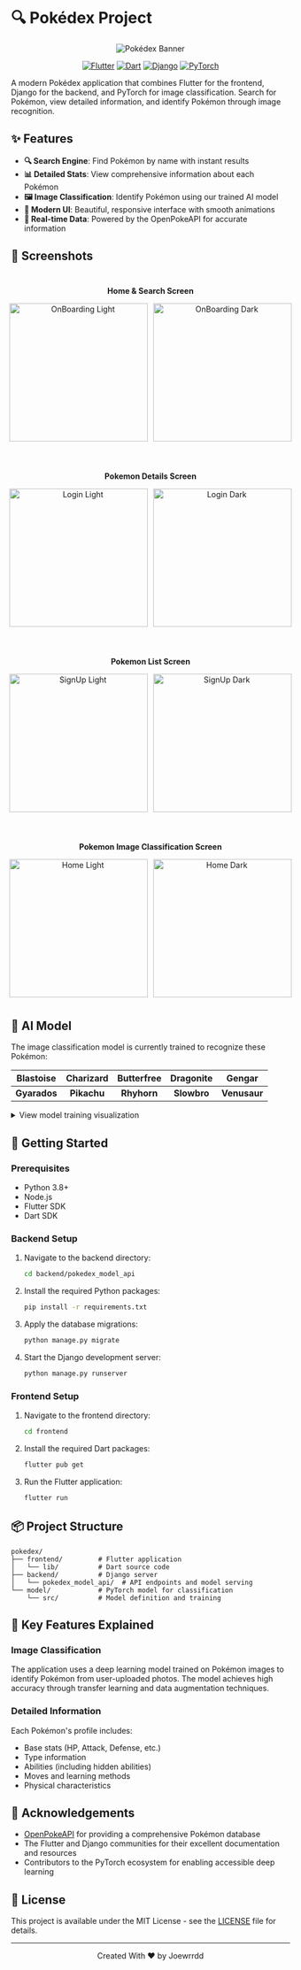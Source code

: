 # 🔍 Pokédex Project

<div align="center">

![Pokédex Banner](assets/pokemon.png)

[![Flutter](https://img.shields.io/badge/Flutter-3.0+-02569B?style=for-the-badge&logo=flutter&logoColor=white)](https://flutter.dev/)
[![Dart](https://img.shields.io/badge/Python-3.8+-3776AB?style=for-the-badge&logo=python&logoColor=white)](https://www.python.org/)
[![Django](https://img.shields.io/badge/Django-4.0+-092E20?style=for-the-badge&logo=django&logoColor=white)](https://www.djangoproject.com/)
[![PyTorch](https://img.shields.io/badge/PyTorch-1.9+-EE4C2C?style=for-the-badge&logo=pytorch&logoColor=white)](https://pytorch.org/)

</div>

A modern Pokédex application that combines Flutter for the frontend, Django for the backend, and PyTorch for image classification. Search for Pokémon, view detailed information, and identify Pokémon through image recognition.

## ✨ Features

- **🔍 Search Engine**: Find Pokémon by name with instant results
- **📊 Detailed Stats**: View comprehensive information about each Pokémon
- **🖼️ Image Classification**: Identify Pokémon using our trained AI model
- **🎨 Modern UI**: Beautiful, responsive interface with smooth animations
- **🔄 Real-time Data**: Powered by the OpenPokeAPI for accurate information

## 📱 Screenshots

<div align="center">
  <!-- Home & Search Screen -->
  <div style="display: flex; flex-direction: column; align-items: center;">
    <div style="flex: 2; padding: 10px;">
      <p><strong>Home & Search Screen</strong></p>
      <div style="display: flex; gap: 10px;">
        <img src="screenshots/1.png" width="250" alt="OnBoarding Light"/>
        <img src="screenshots/2.png" width="250" alt="OnBoarding Dark"/>
      </div>
    </div>
    <!-- Pokemon Details Screen -->
    <div style="display: flex; align-items: flex-start; margin-top: 20px;">
      <div style="flex: 2; padding: 10px;">
        <p><strong>Pokemon Details Screen</strong></p>
        <div style="display: flex; gap: 10px;">
          <img src="screenshots/3.png" width="250" alt="Login Light"/>
          <img src="screenshots/4.png" width="250" alt="Login Dark"/>
        </div>
      </div>
    </div>
    <!-- Pokemon List Screen -->
    <div style="display: flex; align-items: flex-start; margin-top: 20px;">
      <div style="flex: 2; padding: 10px;">
        <p><strong>Pokemon List Screen</strong></p>
        <div style="display: flex; gap: 10px;">
          <img src="screenshots/5.png" width="250" alt="SignUp Light"/> 
          <img src="screenshots/6.png" width="250" alt="SignUp Dark"/>
        </div>
      </div>
    </div>
    <!-- Pokemon Image Classification Screen -->
    <div style="display: flex; align-items: flex-start; margin-top: 20px;">
      <div style="flex: 2; padding: 10px;">
        <p><strong>Pokemon Image Classification Screen</strong></p>
        <div style="display: flex; gap:     10px;">
          <img src="screenshots/7.png" width="250" alt="Home Light"/>
          <img src="screenshots/8.png" width="250" alt="Home Dark"/>
        </div>
      </div>
    </div>
  </div>
</div>

## 🧠 AI Model

The image classification model is currently trained to recognize these Pokémon:

|  Blastoise   |  Charizard  | Butterfree  |  Dragonite  |    Gengar    |
| :----------: | :---------: | :---------: | :---------: | :----------: |
| **Gyarados** | **Pikachu** | **Rhyhorn** | **Slowbro** | **Venusaur** |

<details>
<summary>View model training visualization</summary>
<div align="center">
  <img src="model/training.png" alt="Model Training" width="600"/>
</div>
</details>

## 🚀 Getting Started

### Prerequisites

- Python 3.8+
- Node.js
- Flutter SDK
- Dart SDK

### Backend Setup

1. Navigate to the backend directory:

   ```bash
   cd backend/pokedex_model_api
   ```

2. Install the required Python packages:

   ```bash
   pip install -r requirements.txt
   ```

3. Apply the database migrations:

   ```bash
   python manage.py migrate
   ```

4. Start the Django development server:
   ```bash
   python manage.py runserver
   ```

### Frontend Setup

1. Navigate to the frontend directory:

   ```bash
   cd frontend
   ```

2. Install the required Dart packages:

   ```bash
   flutter pub get
   ```

3. Run the Flutter application:
   ```bash
   flutter run
   ```

## 📦 Project Structure

```
pokedex/
├── frontend/         # Flutter application
│   └── lib/          # Dart source code
├── backend/          # Django server
│   └── pokedex_model_api/  # API endpoints and model serving
└── model/            # PyTorch model for classification
    └── src/          # Model definition and training
```

## 🌟 Key Features Explained

### Image Classification

The application uses a deep learning model trained on Pokémon images to identify Pokémon from user-uploaded photos. The model achieves high accuracy through transfer learning and data augmentation techniques.

### Detailed Information

Each Pokémon's profile includes:

- Base stats (HP, Attack, Defense, etc.)
- Type information
- Abilities (including hidden abilities)
- Moves and learning methods
- Physical characteristics

## 🙏 Acknowledgements

- [OpenPokeAPI](https://pokeapi.co/) for providing a comprehensive Pokémon database
- The Flutter and Django communities for their excellent documentation and resources
- Contributors to the PyTorch ecosystem for enabling accessible deep learning

## 📄 License

This project is available under the MIT License - see the [LICENSE](LICENSE) file for details.

---

<div align="center">
  <p>Created With ❤️ by Joewrrdd</p>
</div>
